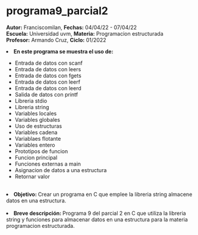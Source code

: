 # programa9_parcial2


<b>Autor:</b> Franciscomilan, <b>Fechas:</b> 04/04/22 - 07/04/22 <br>
 <b>Escuela:</b> Universidad uvm, <b>Materia:</b> Programacion estructurada <br>
 <b>Profesor:</b> Armando Cruz, <b>Ciclo:</b> 01/2022
 <br>
 <li><b> En este programa se muestra el uso de: </b></li>
 <ul>
	 <li> Entrada de datos con scanf</li>
  <li> Entrada de datos con leers </li>
  <li> Entrada de datos con fgets </li>
  <li> Entrada de datos con leerf </li>
  <li> Entrada de datos con leerd </li>
	 <li> Salida de datos con printf </li>
	<li> Libreria stdio </li>
 	<li>	Libreria string </li>
  <li> Variables locales </li>
  <li> Variables globales </li>
  <li> Uso de estructuras </li>
  <li> Variables cadena </li>
  <li> Variablaes flotante </li>
  <li> Variables entero </li>
  <li> Prototipos de funcion </li>
  <li> Funcion principal </li>
  <li> Funciones externas a main </li>
  <li> Asignacion de datos a una estructura </li>
  <li> Retornar valor </li>
 </ul>
<br>
 <li> <b> Objetivo: </b> Crear un programa en C que emplee la libreria string almacene datos en una estructura. </li>
 <br>
 <li><b> Breve descripción: </b> Programa 9 del parcial 2 en C que utiliza la libreria string y funciones para almacenar datos en una estructura para la materia programacion estructurada. </li>
